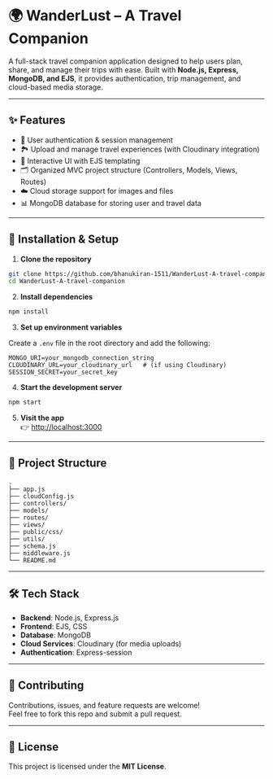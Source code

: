 # 🌍 WanderLust – A Travel Companion

A full-stack travel companion application designed to help users plan, share, and manage their trips with ease. Built with **Node.js, Express, MongoDB, and EJS**, it provides authentication, trip management, and cloud-based media storage.  

---

## ✨ Features  

- 🔑 User authentication & session management  
- 🏞️ Upload and manage travel experiences (with Cloudinary integration)  
- 📌 Interactive UI with EJS templating  
- 🗂️ Organized MVC project structure (Controllers, Models, Views, Routes)  
- ☁️ Cloud storage support for images and files  
- 📊 MongoDB database for storing user and travel data  

---

## 🚀 Installation & Setup  

1. **Clone the repository**  

```bash
git clone https://github.com/bhanukiran-1511/WanderLust-A-travel-companion.git
cd WanderLust-A-travel-companion
```

2. **Install dependencies**  

```bash
npm install
```

3. **Set up environment variables**  

Create a `.env` file in the root directory and add the following:  

```env
MONGO_URI=your_mongodb_connection_string
CLOUDINARY_URL=your_cloudinary_url   # (if using Cloudinary)
SESSION_SECRET=your_secret_key
```

4. **Start the development server**  

```bash
npm start
```

5. **Visit the app**  
👉 [http://localhost:3000](http://localhost:3000)  

---

## 📂 Project Structure  

```
.
├── app.js
├── cloudConfig.js
├── controllers/
├── models/
├── routes/
├── views/
├── public/css/
├── utils/
├── schema.js
├── middleware.js
└── README.md
```

---

## 🛠️ Tech Stack  

- **Backend**: Node.js, Express.js  
- **Frontend**: EJS, CSS  
- **Database**: MongoDB  
- **Cloud Services**: Cloudinary (for media uploads)  
- **Authentication**: Express-session  

---

## 🤝 Contributing  

Contributions, issues, and feature requests are welcome!  
Feel free to fork this repo and submit a pull request.  

---

## 📜 License  

This project is licensed under the **MIT License**.  
